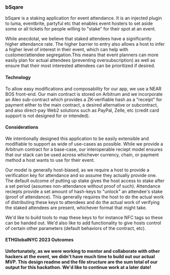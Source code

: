 ### bSqare

bSqare is a staking application for event attendance. It is an injected plugin to luma, eventbrite, partyful etc that enables event hosters to set aside some or all tickets for people willing to "stake" for their spot at an event. 

While anecdotal, we believe that staked attendees have a significantly higher attendance rate. The higher barrier to entry also allows a host to infer a higher level of interest in their event, which can help with customer/attendee segregation.This means that event planners can more easily plan for actual attendees (preventing oversubscription) as well as ensure that their most interested attendees can be prioritized if desired.


#### Technology

To allow easy modifications and composability for our app, we use a NEAR BOS front-end. Our main contract is stored on Arbitrum and we incorporate an Aleo sub-contract which provides a ZK-verifiable hash as a "receipt" for payment either to the main contract, a desired alternative or subcontract, and also direct-pay Web2 solutions such as PayPal, Zelle, etc (credit card support is not designed for or intended).


#### Considerations

We intentionally designed this application to be easily extensible and modifiable to support as wide of use-cases as possible. While we provide a Arbitrum contract for a base-case, our interoperable reciept model ensures that our stack can be used across whichever currency, chain, or payment method a host wants to use for their event.

Our model is generally host-biased, as we require a host to provide a verification key for attendance and so assume they actually provide one. The default outcome of putting up stake gives the host access to stake after a set period (assumes non-attendance without proof of such). Attendance reciepts provide a set amount of hash-keys to "unlock" an attendee's stake (proof of attendance). This generally requires the host to do the actual work of distributing these keys to attendees and do the actual work of verifying the staked attendees are present, whichever format that might take.

We'd like to build tools to map these keys to for instance NFC tags so these can be handed out. We'd also like to add functionality to give hosts control of certain other parameters (default behaviors of the contract, etc).


#### ETHGlobalNYC 2023 Outcomes

**Unfortunately, as we were working to mentor and collaborate with other hackers at the event, we didn't have much time to build out our actual MVP. This design readme and the file structure are the sum total of our output for this hackathon. We'd like to continue work at a later date!**